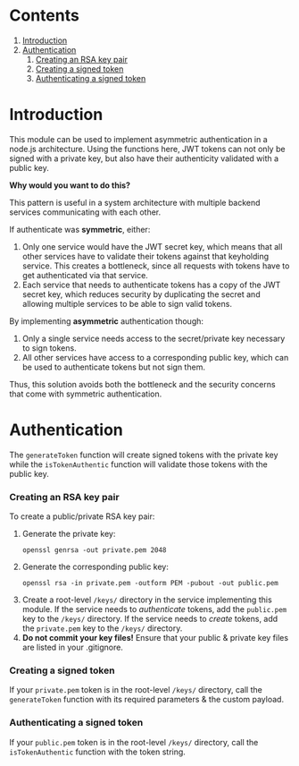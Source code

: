 # Contents

1. [Introduction](#introduction)
2. [Authentication](#authentication)
   1. [Creating an RSA key pair](#creating-an-rsa-key-pair)
   1. [Creating a signed token](#creating-a-signed-token)
   1. [Authenticating a signed token](#authenticating-a-signed-token)

# Introduction

This module can be used to implement asymmetric authentication in a node.js architecture. Using the functions here, JWT tokens can not only be signed with a private key, but also have their authenticity validated with a public key.

**Why would you want to do this?**

This pattern is useful in a system architecture with multiple backend services communicating with each other.

If authenticate was **symmetric**, either:

1. Only one service would have the JWT secret key, which means that all other services have to validate their tokens against that keyholding service. This creates a bottleneck, since all requests with tokens have to get authenticated via that service.
2. Each service that needs to authenticate tokens has a copy of the JWT secret key, which reduces security by duplicating the secret and allowing multiple services to be able to sign valid tokens.

By implementing **asymmetric** authentication though:

1. Only a single service needs access to the secret/private key necessary to sign tokens.
2. All other services have access to a corresponding public key, which can be used to authenticate tokens but not sign them.

Thus, this solution avoids both the bottleneck and the security concerns that come with symmetric authentication.

# Authentication

The `generateToken` function will create signed tokens with the private key while the `isTokenAuthentic` function will validate those tokens with the public key.

### Creating an RSA key pair

To create a public/private RSA key pair:

1. Generate the private key:
   ```
   openssl genrsa -out private.pem 2048
   ```
2. Generate the corresponding public key:
   ```
   openssl rsa -in private.pem -outform PEM -pubout -out public.pem
   ```
3. Create a root-level `/keys/` directory in the service implementing this module. If the service needs to _authenticate_ tokens, add the `public.pem` key to the `/keys/` directory. If the service needs to _create_ tokens, add the `private.pem` key to the `/keys/` directory.
4. **Do not commit your key files!** Ensure that your public & private key files are listed in your .gitignore.

### Creating a signed token

If your `private.pem` token is in the root-level `/keys/` directory, call the `generateToken` function with its required parameters & the custom payload.

### Authenticating a signed token

If your `public.pem` token is in the root-level `/keys/` directory, call the `isTokenAuthentic` function with the token string.
